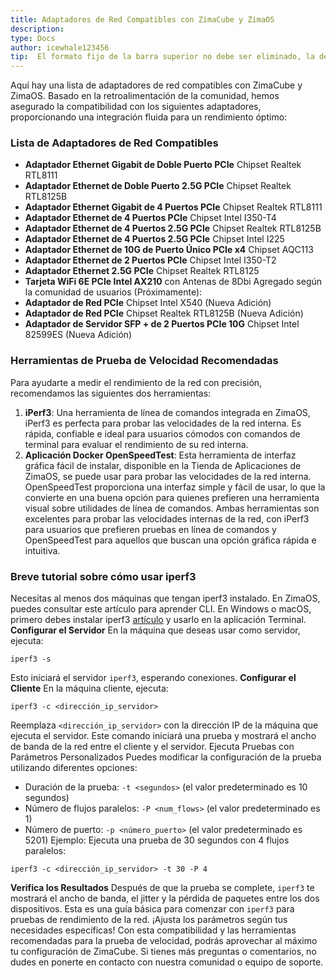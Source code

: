 ```yaml
---
title: Adaptadores de Red Compatibles con ZimaCube y ZimaOS
description: 
type: Docs
author: icewhale123456
tip:  El formato fijo de la barra superior no debe ser eliminado, la descripción es para el artículo, si no se completa se tomará el texto del primer párrafo.
---
```

Aquí hay una lista de adaptadores de red compatibles con ZimaCube y ZimaOS. Basado en la retroalimentación de la comunidad, hemos asegurado la compatibilidad con los siguientes adaptadores, proporcionando una integración fluida para un rendimiento óptimo:
### Lista de Adaptadores de Red Compatibles
- **Adaptador Ethernet Gigabit de Doble Puerto PCIe** Chipset Realtek RTL8111
- **Adaptador Ethernet de Doble Puerto 2.5G PCIe** Chipset Realtek RTL8125B
- **Adaptador Ethernet Gigabit de 4 Puertos PCIe** Chipset Realtek RTL8111
- **Adaptador Ethernet de 4 Puertos PCIe** Chipset Intel I350-T4
- **Adaptador Ethernet de 4 Puertos 2.5G PCIe** Chipset Realtek RTL8125B
- **Adaptador Ethernet de 4 Puertos 2.5G PCIe** Chipset Intel I225
- **Adaptador Ethernet de 10G de Puerto Único PCIe x4** Chipset AQC113
- **Adaptador Ethernet de 2 Puertos PCIe** Chipset Intel I350-T2
- **Adaptador Ethernet 2.5G PCIe** Chipset Realtek RTL8125
- **Tarjeta WiFi 6E PCIe Intel AX210** con Antenas de 8Dbi
Agregado según la comunidad de usuarios (Próximamente):
- **Adaptador de Red PCIe** Chipset Intel X540 (Nueva Adición)
- **Adaptador de Red PCIe** Chipset Realtek RTL8125B (Nueva Adición)
- **Adaptador de Servidor SFP + de 2 Puertos PCIe 10G** Chipset Intel 82599ES (Nueva Adición)
### Herramientas de Prueba de Velocidad Recomendadas
Para ayudarte a medir el rendimiento de la red con precisión, recomendamos las siguientes dos herramientas:
1. **iPerf3**: Una herramienta de línea de comandos integrada en ZimaOS, iPerf3 es perfecta para probar las velocidades de la red interna. Es rápida, confiable e ideal para usuarios cómodos con comandos de terminal para evaluar el rendimiento de su red interna.
2. **Aplicación Docker OpenSpeedTest**: Esta herramienta de interfaz gráfica fácil de instalar, disponible en la Tienda de Aplicaciones de ZimaOS, se puede usar para probar las velocidades de la red interna. OpenSpeedTest proporciona una interfaz simple y fácil de usar, lo que la convierte en una buena opción para quienes prefieren una herramienta visual sobre utilidades de línea de comandos.
Ambas herramientas son excelentes para probar las velocidades internas de la red, con iPerf3 para usuarios que prefieren pruebas en línea de comandos y OpenSpeedTest para aquellos que buscan una opción gráfica rápida e intuitiva.
### Breve tutorial sobre cómo usar iperf3
Necesitas al menos dos máquinas que tengan iperf3 instalado. En ZimaOS, puedes consultar este artículo para aprender CLI. En Windows o macOS, primero debes instalar iperf3 [artículo](https://www.zimaspace.com/docs/zimaos/Sync-Photos-via-Configurable-CLI) y usarlo en la aplicación Terminal.
**Configurar el Servidor**
En la máquina que deseas usar como servidor, ejecuta:
```
iperf3 -s
```
Esto iniciará el servidor `iperf3`, esperando conexiones.
**Configurar el Cliente**
En la máquina cliente, ejecuta:
```
iperf3 -c <dirección_ip_servidor>
```

Reemplaza `<dirección_ip_servidor>` con la dirección IP de la máquina que ejecuta el servidor.
Este comando iniciará una prueba y mostrará el ancho de banda de la red entre el cliente y el servidor.
Ejecuta Pruebas con Parámetros Personalizados
Puedes modificar la configuración de la prueba utilizando diferentes opciones:
- Duración de la prueba: `-t <segundos>` (el valor predeterminado es 10 segundos)
- Número de flujos paralelos: `-P <num_flows>` (el valor predeterminado es 1)
- Número de puerto: `-p <número_puerto>` (el valor predeterminado es 5201)
Ejemplo: Ejecuta una prueba de 30 segundos con 4 flujos paralelos:
```
iperf3 -c <dirección_ip_servidor> -t 30 -P 4
```

**Verifica los Resultados**
Después de que la prueba se complete, `iperf3` te mostrará el ancho de banda, el jitter y la pérdida de paquetes entre los dos dispositivos.
Esta es una guía básica para comenzar con `iperf3` para pruebas de rendimiento de la red. ¡Ajusta los parámetros según tus necesidades específicas!
Con esta compatibilidad y las herramientas recomendadas para la prueba de velocidad, podrás aprovechar al máximo tu configuración de ZimaCube. Si tienes más preguntas o comentarios, no dudes en ponerte en contacto con nuestra comunidad o equipo de soporte.